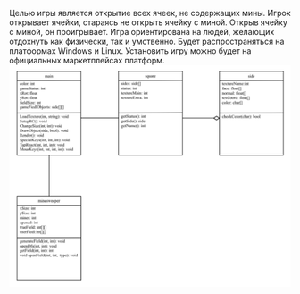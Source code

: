 Целью игры является открытие всех ячеек, не содержащих мины.
Игрок открывает ячейки, стараясь не открыть ячейку с миной. Открыв ячейку с миной, он проигрывает.
Игра ориентирована на людей, желающих отдохнуть как физически, так и умственно.
Будет распространяться на платформах Windows и Linux. Установить игру можно будет на официальных маркетплейсах платформ.
![alt text](diag.png)